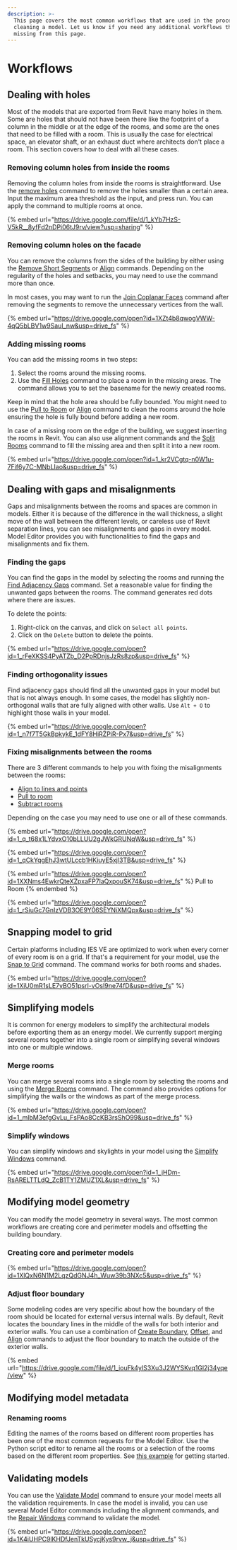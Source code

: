 ```yaml
---
description: >-
  This page covers the most common workflows that are used in the process of
  cleaning a model. Let us know if you need any additional workflows that are
  missing from this page.
---
```


# Workflows

## Dealing with holes

Most of the models that are exported from Revit have many holes in them. Some are holes that should not have been there like the footprint of a column in the middle or at the edge of the rooms, and some are the ones that need to be filled with a room. This is usually the case for electrical space, an elevator shaft, or an exhaust duct where architects don't place a room. This section covers how to deal with all these cases.

### Removing column holes from inside the rooms

Removing the column holes from inside the rooms is straightforward. Use the [remove holes](commands.md#remove-holes) command to remove the holes smaller than a certain area. Input the maximum area threshold as the input, and press run. You can apply the command to multiple rooms at once.

{% embed url="https://drive.google.com/file/d/1_kYb7HzS-V5kR__8yfFd2nDPi06tJ9rv/view?usp=sharing" %}

### Removing column holes on the facade

You can remove the columns from the sides of the building by either using the [Remove Short Segments](commands.md#remove-short-segments) or [Align](commands.md#align) commands. Depending on the regularity of the holes and setbacks, you may need to use the command more than once.

In most cases, you may want to run the [Join Coplanar Faces](commands.md#join-coplanar-faces) command after removing the segments to remove the unnecessary vertices from the wall.

{% embed url="https://drive.google.com/open?id=1XZt4b8qwogVWW-4qQ5bLBV1w9Saul_nw&usp=drive_fs" %}

### Adding missing rooms

You can add the missing rooms in two steps:

1. Select the rooms around the missing rooms.
2. Use the [Fill Holes](commands.md#fill-holes) command to place a room in the missing areas. The command allows you to set the basename for the newly created rooms.

Keep in mind that the hole area should be fully bounded. You might need to use the [Pull to Room](commands.md#pull-to-room) or [Align](commands.md#align) command to clean the rooms around the hole ensuring the hole is fully bound before adding a new room.

In case of a missing room on the edge of the building, we suggest inserting the rooms in Revit. You can also use alignment commands and the [Split Rooms](commands.md#split-rooms) command to fill the missing area and then split it into a new room.

{% embed url="https://drive.google.com/open?id=1_kr2VCgtq-n0W1u-7Fif6y7C-MNbLIao&usp=drive_fs" %}

## Dealing with gaps and misalignments

Gaps and misalignments between the rooms and spaces are common in models. Either it is because of the difference in the wall thickness, a slight move of the wall between the different levels, or careless use of Revit separation lines, you can see misalignments and gaps in every model. Model Editor provides you with functionalities to find the gaps and misalignments and fix them.

### Finding the gaps

You can find the gaps in the model by selecting the rooms and running the [Find Adjacency Gaps](commands.md#find-adjacency-gaps) command. Set a reasonable value for finding the unwanted gaps between the rooms. The command generates red dots where there are issues.

To delete the points:

1. Right-click on the canvas, and click on `Select all points`.
2. Click on the `Delete` button to delete the points.

{% embed url="https://drive.google.com/open?id=1_rFeXKSS4PyATZb_D2PpRDnjsJzRs8zp&usp=drive_fs" %}

### Finding orthogonality issues

Find adjacency gaps should find all the unwanted gaps in your model but that is not always enough. In some cases, the model has slightly non-orthogonal walls that are fully aligned with other walls. Use `Alt + O` to highlight those walls in your model.

{% embed url="https://drive.google.com/open?id=1_n7f7T5GkBpkykE_1dFY8HiRZPiR-Px7&usp=drive_fs" %}

### Fixing misalignments between the rooms

There are 3 different commands to help you with fixing the misalignments between the rooms:

* [Align to lines and points](commands.md#align)
* [Pull to room](commands.md#pull-to-room)
* [Subtract rooms](commands.md#subtract-rooms)

Depending on the case you may need to use one or all of these commands.

{% embed url="https://drive.google.com/open?id=1_q_t68x1LYdvxO10bLLUU2gJWkGRUNqW&usp=drive_fs" %}

{% embed url="https://drive.google.com/open?id=1_qCkYqgEhJ3wtULccb1HKiuyE5xjl3TB&usp=drive_fs" %}

{% embed url="https://drive.google.com/open?id=1XXNms4EwkrQteXZpxaFP7laQxpouSK74&usp=drive_fs" %}
Pull to Room
{% endembed %}

{% embed url="https://drive.google.com/open?id=1_rSiuGc7GnIzVDB3OE9Y06SEYNiXMQpx&usp=drive_fs" %}

## Snapping model to grid

Certain platforms including IES VE are optimized to work when every corner of every room is on a grid. If that's a requirement for your model, use the [Snap to Grid](commands.md#snap-to-grid) command. The command works for both rooms and shades.&#x20;

{% embed url="https://drive.google.com/open?id=1XiU0mR1sLE7yBO51psrl-vOsI9ne74fD&usp=drive_fs" %}

## Simplifying models

It is common for energy modelers to simplify the architectural models before exporting them as an energy model. We currently support merging several rooms together into a single room or simplifying several windows into one or multiple windows.

### Merge rooms

You can merge several rooms into a single room by selecting the rooms and using the [Merge Rooms](commands.md#merge-rooms) command. The command also provides options for simplifying the walls or the windows as part of the merge process.

{% embed url="https://drive.google.com/open?id=1_mlbM3efgGvLu_FsPAo8CcKB3rsShO99&usp=drive_fs" %}

### Simplify windows

You can simplify windows and skylights in your model using the [Simplify Windows](commands.md#simplify-windows) command.

{% embed url="https://drive.google.com/open?id=1_jHDm-RsARELTTLdQ_ZcB1TY1ZMUZ1XL&usp=drive_fs" %}

## Modifying model geometry

You can modify the model geometry in several ways. The most common workflows are creating core and perimeter models and offsetting the building boundary.

### Creating core and perimeter models

{% embed url="https://drive.google.com/open?id=1XlQxN6N1M2LqzQdGNJ4h_Wuw39b3NXc5&usp=drive_fs" %}

### Adjust floor boundary

Some modeling codes are very specific about how the boundary of the room should be located for external versus internal walls. By default, Revit locates the boundary lines in the middle of the walls for both interior and exterior walls. You can use a combination of [Create Boundary](commands.md#create-boundary), [Offset](commands.md#offset), and [Align](commands.md#align) commands to adjust the floor boundary to match the outside of the exterior walls.

{% embed url="https://drive.google.com/file/d/1_iouFk4yIS3Xu3J2WYSKvq1Gl2j34yqe/view" %}

## Modifying model metadata

### Renaming rooms

Editing the names of the rooms based on different room properties has been one of the most common requests for the Model Editor. Use the Python script editor to rename all the rooms or a selection of the rooms based on the different room properties. See [this example](python-script-editor/your-first-python-script.md#rename-the-rooms) for getting started.&#x20;

## Validating models

You can use the [Validate Model](commands.md#validate-model) command to ensure your model meets all the validation requirements. In case the model is invalid, you can use several Model Editor commands including the alignment commands, and the [Repair Windows](commands.md#repair-windows) command to validate the model.

{% embed url="https://drive.google.com/open?id=1K4iUHPC9lKHDfJenTkUSycjKys9rvw_j&usp=drive_fs" %}

